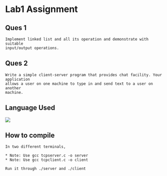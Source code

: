 # Lab1 Assignment

## Ques 1

```
Implement linked list and all its operation and demonstrate with suitable
input/output operations.
```
## Ques 2

```
Write a simple client-server program that provides chat facility. Your application
allows a user on one machine to type in and send text to a user on another
machine.
```

## Language Used

<img src="https://img.shields.io/badge/language-C-brightgreen.svg"/>

## How to compile

```
In two different terminals,

* Note: Use gcc tcpserver.c -o server
* Note: Use gcc tcpclient.c -o client

Run it through ./server and ./client
```


